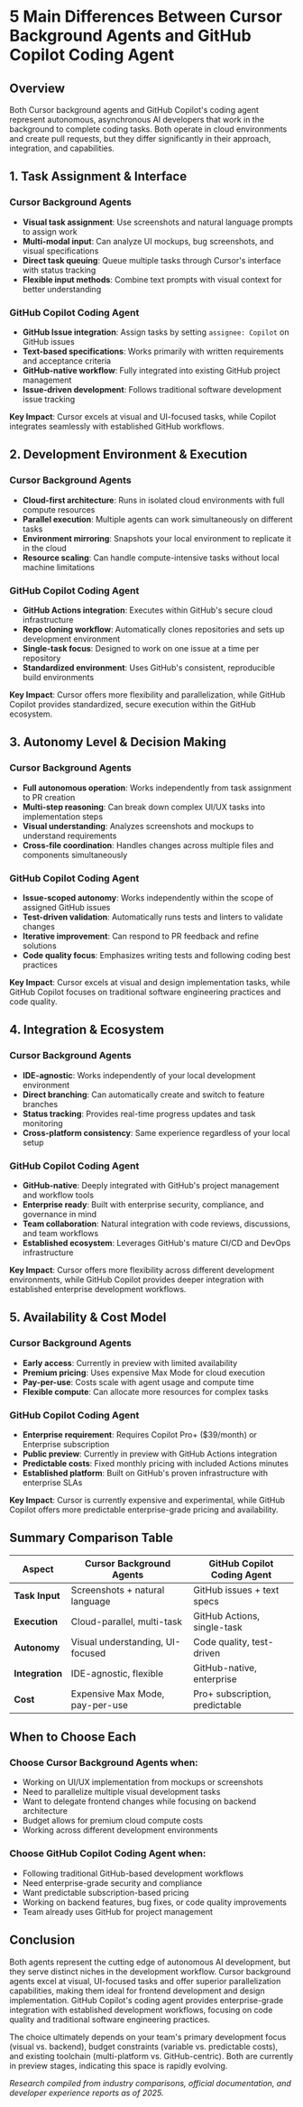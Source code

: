 # 5 Main Differences Between Cursor Background Agents and GitHub Copilot Coding Agent

## Overview

Both Cursor background agents and GitHub Copilot's coding agent represent autonomous, asynchronous AI developers that work in the background to complete coding tasks. Both operate in cloud environments and create pull requests, but they differ significantly in their approach, integration, and capabilities.

## 1. **Task Assignment & Interface**

### Cursor Background Agents
- **Visual task assignment**: Use screenshots and natural language prompts to assign work
- **Multi-modal input**: Can analyze UI mockups, bug screenshots, and visual specifications
- **Direct task queuing**: Queue multiple tasks through Cursor's interface with status tracking
- **Flexible input methods**: Combine text prompts with visual context for better understanding

### GitHub Copilot Coding Agent
- **GitHub Issue integration**: Assign tasks by setting `assignee: Copilot` on GitHub issues
- **Text-based specifications**: Works primarily with written requirements and acceptance criteria
- **GitHub-native workflow**: Fully integrated into existing GitHub project management
- **Issue-driven development**: Follows traditional software development issue tracking

**Key Impact**: Cursor excels at visual and UI-focused tasks, while Copilot integrates seamlessly with established GitHub workflows.

## 2. **Development Environment & Execution**

### Cursor Background Agents
- **Cloud-first architecture**: Runs in isolated cloud environments with full compute resources
- **Parallel execution**: Multiple agents can work simultaneously on different tasks
- **Environment mirroring**: Snapshots your local environment to replicate it in the cloud
- **Resource scaling**: Can handle compute-intensive tasks without local machine limitations

### GitHub Copilot Coding Agent
- **GitHub Actions integration**: Executes within GitHub's secure cloud infrastructure
- **Repo cloning workflow**: Automatically clones repositories and sets up development environment
- **Single-task focus**: Designed to work on one issue at a time per repository
- **Standardized environment**: Uses GitHub's consistent, reproducible build environments

**Key Impact**: Cursor offers more flexibility and parallelization, while GitHub Copilot provides standardized, secure execution within the GitHub ecosystem.

## 3. **Autonomy Level & Decision Making**

### Cursor Background Agents
- **Full autonomous operation**: Works independently from task assignment to PR creation
- **Multi-step reasoning**: Can break down complex UI/UX tasks into implementation steps
- **Visual understanding**: Analyzes screenshots and mockups to understand requirements
- **Cross-file coordination**: Handles changes across multiple files and components simultaneously

### GitHub Copilot Coding Agent
- **Issue-scoped autonomy**: Works independently within the scope of assigned GitHub issues
- **Test-driven validation**: Automatically runs tests and linters to validate changes
- **Iterative improvement**: Can respond to PR feedback and refine solutions
- **Code quality focus**: Emphasizes writing tests and following coding best practices

**Key Impact**: Cursor excels at visual and design implementation tasks, while GitHub Copilot focuses on traditional software engineering practices and code quality.

## 4. **Integration & Ecosystem**

### Cursor Background Agents
- **IDE-agnostic**: Works independently of your local development environment
- **Direct branching**: Can automatically create and switch to feature branches
- **Status tracking**: Provides real-time progress updates and task monitoring
- **Cross-platform consistency**: Same experience regardless of your local setup

### GitHub Copilot Coding Agent
- **GitHub-native**: Deeply integrated with GitHub's project management and workflow tools
- **Enterprise ready**: Built with enterprise security, compliance, and governance in mind
- **Team collaboration**: Natural integration with code reviews, discussions, and team workflows
- **Established ecosystem**: Leverages GitHub's mature CI/CD and DevOps infrastructure

**Key Impact**: Cursor offers more flexibility across different development environments, while GitHub Copilot provides deeper integration with established enterprise development workflows.

## 5. **Availability & Cost Model**

### Cursor Background Agents
- **Early access**: Currently in preview with limited availability
- **Premium pricing**: Uses expensive Max Mode for cloud execution
- **Pay-per-use**: Costs scale with agent usage and compute time
- **Flexible compute**: Can allocate more resources for complex tasks

### GitHub Copilot Coding Agent
- **Enterprise requirement**: Requires Copilot Pro+ ($39/month) or Enterprise subscription
- **Public preview**: Currently in preview with GitHub Actions integration
- **Predictable costs**: Fixed monthly pricing with included Actions minutes
- **Established platform**: Built on GitHub's proven infrastructure with enterprise SLAs

**Key Impact**: Cursor is currently expensive and experimental, while GitHub Copilot offers more predictable enterprise-grade pricing and availability.

## Summary Comparison Table

| Aspect | Cursor Background Agents | GitHub Copilot Coding Agent |
|--------|-------------------------|---------------------------|
| **Task Input** | Screenshots + natural language | GitHub issues + text specs |
| **Execution** | Cloud-parallel, multi-task | GitHub Actions, single-task |
| **Autonomy** | Visual understanding, UI-focused | Code quality, test-driven |
| **Integration** | IDE-agnostic, flexible | GitHub-native, enterprise |
| **Cost** | Expensive Max Mode, pay-per-use | Pro+ subscription, predictable |

## When to Choose Each

### Choose Cursor Background Agents when:
- Working on UI/UX implementation from mockups or screenshots
- Need to parallelize multiple visual development tasks
- Want to delegate frontend changes while focusing on backend architecture
- Budget allows for premium cloud compute costs
- Working across different development environments

### Choose GitHub Copilot Coding Agent when:
- Following traditional GitHub-based development workflows
- Need enterprise-grade security and compliance
- Want predictable subscription-based pricing
- Working on backend features, bug fixes, or code quality improvements
- Team already uses GitHub for project management

## Conclusion

Both agents represent the cutting edge of autonomous AI development, but they serve distinct niches in the development workflow. Cursor background agents excel at visual, UI-focused tasks and offer superior parallelization capabilities, making them ideal for frontend development and design implementation. GitHub Copilot's coding agent provides enterprise-grade integration with established development workflows, focusing on code quality and traditional software engineering practices.

The choice ultimately depends on your team's primary development focus (visual vs. backend), budget constraints (variable vs. predictable costs), and existing toolchain (multi-platform vs. GitHub-centric). Both are currently in preview stages, indicating this space is rapidly evolving.

*Research compiled from industry comparisons, official documentation, and developer experience reports as of 2025.*